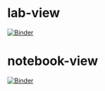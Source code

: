 # lab-view

[![Binder](https://mybinder.org/badge_logo.svg)](https://mybinder.org/v2/gh/ragamroll/binder2/HEAD)

# notebook-view
[![Binder](https://mybinder.org/badge_logo.svg)](https://mybinder.org/v2/gh/ragamroll/binder2/496c1be3d8d00417e6ae67d7c7644da9cb675073?urlpath=lab%2Ftree%2FFret_22_srutis_plotting.ipynb)
